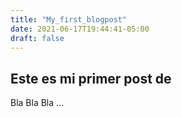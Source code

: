 ```yaml
---
title: "My_first_blogpost"
date: 2021-06-17T19:44:41-05:00
draft: false
---
```


## Este es mi primer post de

Bla Bla Bla ...